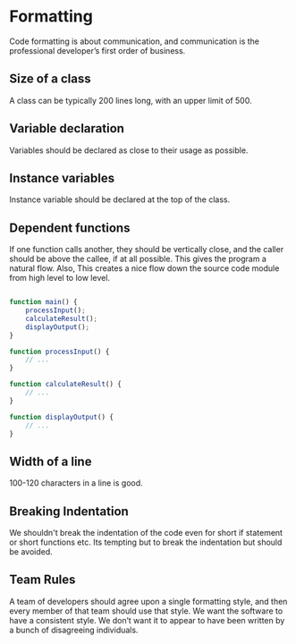 # Formatting

Code formatting is about communication, and communication is the professional developer’s first order of business.

## Size of a class

A class can be typically 200 lines long, with an upper limit of 500.

## Variable declaration

Variables should be declared as close to their usage as possible.

## Instance variables

Instance variable should be declared at the top of the class.

## Dependent functions

If one function calls another, they should be vertically close, and the caller should be above the callee, if at all 
possible. This gives the program a natural flow. Also, This creates a nice flow down the source code module from high 
level to low level.

```javascript

function main() {
    processInput();
    calculateResult();
    displayOutput();
}

function processInput() {
    // ...
}

function calculateResult() {
    // ...
}

function displayOutput() {
    // ...
}

```

## Width of a line

100-120 characters in a line is good.

## Breaking Indentation

We shouldn't break the indentation of the code even for short if statement or short functions etc. Its tempting but
to break the indentation but should be avoided.

## Team Rules

A team of developers should agree upon a single formatting style, and then every member of that team should use that 
style. We want the software to have a consistent style. We don’t want it to appear to have been written by a bunch of
disagreeing individuals.